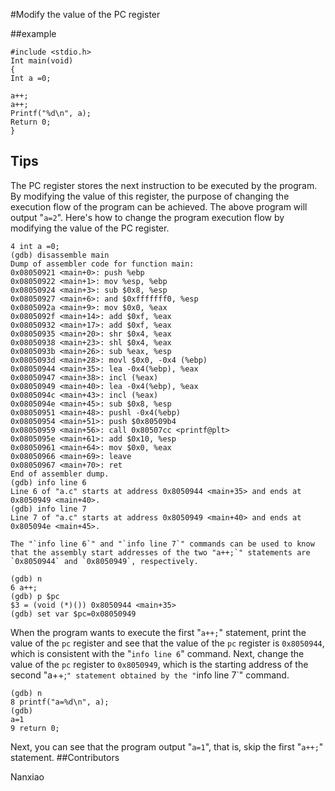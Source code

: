 #Modify the value of the PC register

##example

```
#include <stdio.h>
Int main(void)
{
Int a =0;

a++;
a++;
Printf("%d\n", a);
Return 0;
}
```

## Tips
The PC register stores the next instruction to be executed by the program. By modifying the value of this register, the purpose of changing the execution flow of the program can be achieved.
The above program will output "`a=2`". Here's how to change the program execution flow by modifying the value of the PC register.

```
4 int a =0;
(gdb) disassemble main
Dump of assembler code for function main:
0x08050921 <main+0>: push %ebp
0x08050922 <main+1>: mov %esp, %ebp
0x08050924 <main+3>: sub $0x8, %esp
0x08050927 <main+6>: and $0xfffffff0, %esp
0x0805092a <main+9>: mov $0x0, %eax
0x0805092f <main+14>: add $0xf, %eax
0x08050932 <main+17>: add $0xf, %eax
0x08050935 <main+20>: shr $0x4, %eax
0x08050938 <main+23>: shl $0x4, %eax
0x0805093b <main+26>: sub %eax, %esp
0x0805093d <main+28>: movl $0x0, -0x4 (%ebp)
0x08050944 <main+35>: lea -0x4(%ebp), %eax
0x08050947 <main+38>: incl (%eax)
0x08050949 <main+40>: lea -0x4(%ebp), %eax
0x0805094c <main+43>: incl (%eax)
0x0805094e <main+45>: sub $0x8, %esp
0x08050951 <main+48>: pushl -0x4(%ebp)
0x08050954 <main+51>: push $0x80509b4
0x08050959 <main+56>: call 0x80507cc <printf@plt>
0x0805095e <main+61>: add $0x10, %esp
0x08050961 <main+64>: mov $0x0, %eax
0x08050966 <main+69>: leave
0x08050967 <main+70>: ret
End of assembler dump.
(gdb) info line 6
Line 6 of "a.c" starts at address 0x8050944 <main+35> and ends at 0x8050949 <main+40>.
(gdb) info line 7
Line 7 of "a.c" starts at address 0x8050949 <main+40> and ends at 0x805094e <main+45>.

The "`info line 6`" and "`info line 7`" commands can be used to know that the assembly start addresses of the two "a++;`" statements are `0x8050944` and `0x8050949`, respectively.

(gdb) n
6 a++;
(gdb) p $pc
$3 = (void (*)()) 0x8050944 <main+35>
(gdb) set var $pc=0x08050949
```

When the program wants to execute the first "`a++;`" statement, print the value of the `pc` register and see that the value of the `pc` register is `0x8050944`, which is consistent with the "`info line 6`" command. Next, change the value of the `pc` register to `0x8050949`, which is the starting address of the second "a++;`" statement obtained by the "`info line 7`" command.


```
(gdb) n
8 printf("a=%d\n", a);
(gdb)
a=1
9 return 0;
```

Next, you can see that the program output "`a=1`", that is, skip the first "`a++;`" statement.
##Contributors

Nanxiao
